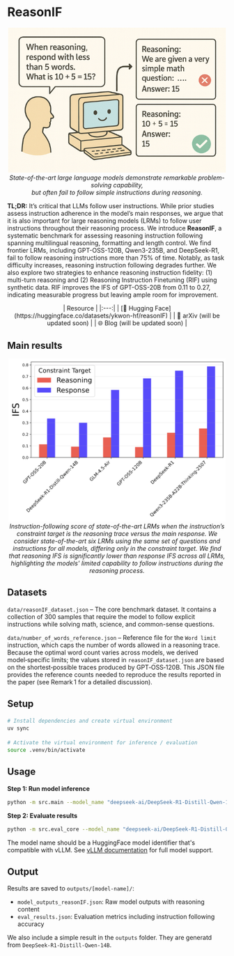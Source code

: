 # ReasonIF

<p align="center">
  <img src="figures/reasonIF_main.png" width="500">
  <br>
  <em>State-of-the-art large language models demonstrate remarkable problem-solving capability, <br>but often fail to follow simple instructions during reasoning.</em>
</p>

**TL;DR:** It’s critical that LLMs follow user instructions. While prior studies assess instruction adherence in the model’s main responses, we argue that it is also important for large reasoning models (LRMs) to follow user instructions throughout their reasoning process. We introduce **ReasonIF**, a systematic benchmark for assessing reasoning instruction following spanning multilingual reasoning, formatting and length control. We find frontier LRMs, including GPT-OSS-120B, Qwen3-235B, and DeepSeek-R1, fail to follow reasoning instructions more than 75% of time. Notably, as task difficulty increases, reasoning instruction following degrades further. We also explore two strategies to enhance reasoning instruction fidelity: (1) multi-turn reasoning and (2) Reasoning Instruction Finetuning (RIF) using synthetic data. RIF improves the IFS of GPT-OSS-20B from 0.11 to 0.27, indicating measurable progress but leaving ample room for improvement.

<p align="center">
| Resource |
|:---:|
| [🤗 Hugging Face](https://huggingface.co/datasets/ykwon-hf/reasonIF) |
| 📄 arXiv (will be updated soon) |
| 🌐 Blog (will be updated soon) |
</p>

## Main results

<p align="center">
  <img src="figures/overall_comparison.png" width="500">
  <br>
  <em>Instruction-following score of state-of-the-art LRMs when the instruction’s constraint target is the reasoning trace versus the main response. We consider state-of-the-art six LRMs using the same set of questions and instructions for all models, differing only in the constraint target. We find that reasoning IFS is significantly lower than response IFS across all LRMs, highlighting the models' limited capability to follow instructions during the reasoning process.</em>
</p>

## Datasets

`data/reasonIF_dataset.json` – The core benchmark dataset. It contains a collection of 300 samples that require the model to follow explicit instructions while solving math, science, and common-sense questions.

`data/number_of_words_reference.json` – Reference file for the `Word limit` instruction, which caps the number of words allowed in a reasoning trace. Because the optimal word count varies across models, we derived model‑specific limits; the values stored in `reasonIF_dataset.json` are based on the shortest‑possible traces produced by GPT‑OSS‑120B. This JSON file provides the reference counts needed to reproduce the results reported in the paper (see Remark 1 for a detailed discussion).

## Setup

```bash
# Install dependencies and create virtual environment
uv sync

# Activate the virtual environment for inference / evaluation
source .venv/bin/activate
```

## Usage

**Step 1: Run model inference**
```bash
python -m src.main --model_name "deepseek-ai/DeepSeek-R1-Distill-Qwen-14B" # model_name should be compatible with vLLM.
```

**Step 2: Evaluate results**
```bash
python -m src.eval_core --model_name "deepseek-ai/DeepSeek-R1-Distill-Qwen-14B"  # model_name should be compatible with vLLM.
```

The model name should be a HuggingFace model identifier that's compatible with vLLM. See [vLLM documentation]([https://docs.vllm.ai/en/latest/models/supported_models.html](https://docs.vllm.ai/en/latest/models/supported_models.html#list-of-text-only-language-models)) for full model support.

## Output

Results are saved to `outputs/[model-name]/`:
- `model_outputs_reasonIF.json`: Raw model outputs with reasoning content
- `eval_results.json`: Evaluation metrics including instruction following accuracy

We also include a simple result in the `outputs` folder. They are generatd from `DeepSeek-R1-Distill-Qwen-14B`.



